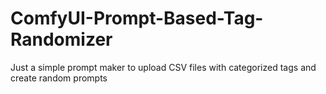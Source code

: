 # ComfyUI-Prompt-Based-Tag-Randomizer
Just a simple prompt maker to upload CSV files with categorized tags and create random prompts
